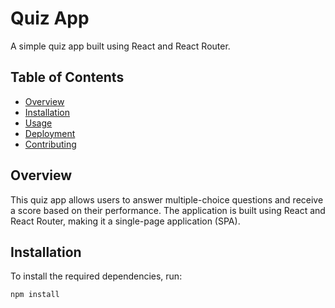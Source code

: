 # Quiz App

A simple quiz app built using React and React Router.

## Table of Contents

- [Overview](#overview)
- [Installation](#installation)
- [Usage](#usage)
- [Deployment](#deployment)
- [Contributing](#contributing)

## Overview

This quiz app allows users to answer multiple-choice questions and receive a score based on their performance. The application is built using React and React Router, making it a single-page application (SPA).

## Installation

To install the required dependencies, run:

```bash
npm install
